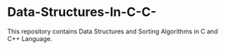 # Data-Structures-In-C-C-
This repository contains Data Structures and Sorting Algorithms in C and C++ Language.
